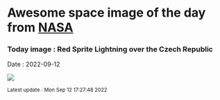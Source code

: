 
# Awesome space image of the day from [NASA](https://api.nasa.gov/)

### Today image : Red Sprite Lightning over the Czech Republic

Date : 2022-09-12


![](https://apod.nasa.gov/apod/image/2209/sprites_scerba_960.jpg)

<small>Latest update : Mon Sep 12 17:27:48 2022</small>


